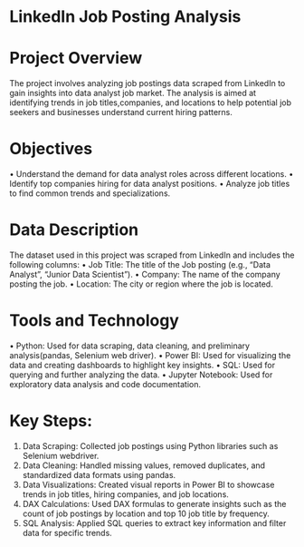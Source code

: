 # LinkedIn Job Posting Analysis

# Project Overview 
The project involves analyzing job postings data scraped from LinkedIn to gain insights into data analyst job market.
The analysis is aimed at identifying trends in job titles,companies, and locations to help potential job seekers and businesses understand current hiring patterns.

# Objectives
•	Understand the demand for data analyst roles across different locations.
•	Identify top companies hiring for data analyst positions.
•	Analyze job titles to find common trends and specializations.

# Data Description
The dataset used in this project was scraped from LinkedIn and includes the following columns:
•	Job Title: The title of the Job posting (e.g., “Data Analyst”, “Junior Data Scientist”).
•	Company: The name of the company posting the job.
•	Location: The city or region where the job is located.

# Tools and Technology
•	Python: Used for data scraping, data cleaning, and preliminary analysis(pandas, Selenium web driver).
•	Power BI: Used for visualizing the data and creating dashboards to highlight key insights.
•	SQL: Used for querying and further analyzing the data.
•	Jupyter Notebook: Used for exploratory data analysis and code documentation.

# Key Steps:
1.	Data Scraping: Collected job postings using Python libraries such as Selenium webdriver.
2.	Data Cleaning: Handled missing values, removed duplicates, and standardized data formats using pandas.
3.	Data Visualizations: Created visual reports in Power BI to showcase trends in job titles, hiring companies, and job locations.
4.	DAX Calculations: Used DAX formulas to generate insights such as the count of job postings by location and top 10 job title by frequency.
5.	SQL Analysis: Applied SQL queries to extract key information and filter data for specific trends.


